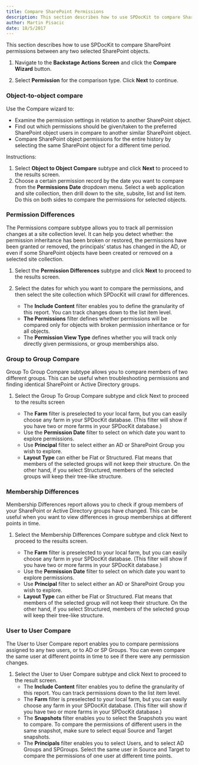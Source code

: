 ```yaml
---
title: Compare SharePoint Permissions
description: This section describes how to use SPDocKit to compare SharePoint permissions between any two selected SharePoint objects.
author: Martin Pisacic
date: 18/5/2017
---
```

This section describes how to use SPDocKit to compare SharePoint permissions between any two selected SharePoint objects.

1. Navigate to the **Backstage Actions Screen** and click the **Compare Wizard** button.

1. Select **Permission** for the comparison type. Click **Next** to continue.

### **Object-to-object compare**

Use the Compare wizard to:
* Examine the permission settings in relation to another SharePoint object.
* Find out which permissions should be given/taken to the preferred SharePoint object users in compare to another similar SharePoint object.
* Compare SharePoint object permissions for the entire history by selecting the same SharePoint object for a different time period.

Instructions:  

1. Select **Object to Object Compare** subtype and click **Next** to proceed to the results screen.  
2. Choose a certain permission record by the date you want to compare from the **Permissions Date** dropdown menu. Select a web application and site collection, then drill down to the site, subsite, list and list item. Do this on both sides to compare the permissions for selected objects.

### **Permission Differences**

The Permissions compare subtype allows you to track all permission changes at a site collection level. It can help you detect whether: the permission inheritance has been broken or restored, the permissions have been granted or removed, the principals’ status has changed in the AD, or even if some SharePoint objects have been created or removed on a selected site collection.

1. Select the **Permission Differences** subtype and click **Next** to proceed to the results screen.

1. Select the dates for which you want to compare the permissions, and then select the site collection which SPDocKit will crawl for differences.
    * The **Include Content** filter enables you to define the granularity of this report. You can track changes down to the list item level.
    * **The Permissions** filter defines whether permissions will be compared only for objects with broken permission inheritance or for all objects.
    * The **Permission View Type** defines whether you will track only directly given permissions, or group memberships also.

### **Group to Group Compare**

Group To Group Compare subtype allows you to compare members of two different groups. This can be useful when troubleshooting permissions and finding identical SharePoint or Active Directory groups.

1. Select the Group To Group Compare subtype and click Next to proceed to the results screen

    * The **Farm** filter is preselected to your local farm, but you can easily choose any farm in your SPDocKit database. (This filter will show if you have two or more farms in your SPDocKit database.)
    * Use the **Permission Date** filter to select on which date you want to explore permissions.
    * Use **Principal** filter to select either an AD or SharePoint Group you wish to explore.
    * **Layout Type** can either be Flat or Structured. Flat means that members of the selected groups will not keep their structure. On the other hand, if you select Structured, members of the selected groups will keep their tree-like structure.

### **Membership Differences**

Membership Differences report allows you to check if group members of your SharePoint or Active Directory groups have changed. This can be useful when you want to view differences in group memberships at different points in time.

1. Select the Membership Differences Compare subtype and click Next to proceed to the results screen.

    * The **Farm** filter is preselected to your local farm, but you can easily choose any farm in your SPDocKit database. (This filter will show if you have two or more farms in your SPDocKit database.)
    * Use the **Permission Date** filter to select on which date you want to explore permissions.
    * Use **Principal** filter to select either an AD or SharePoint Group you wish to explore.
    * **Layout Type** can either be Flat or Structured. Flat means that members of the selected group will not keep their structure. On the other hand, if you select Structured, members of the selected group will keep their tree-like structure.

### **User to User Compare**

The User to User Compare report enables you to compare permissions assigned to any two users, or to AD or SP Groups. You can even compare the same user at different points in time to see if there were any permission changes. 

1. Select the User to User Compare subtype and click Next to proceed to the result screen. 
    * The **Include Content** filter enables you to define the granularity of this report. You can track permissions down to the list item level.
    * The **Farm** filter is preselected to your local farm, but you can easily choose any farm in your SPDocKit database. (This filter will show if you have two or more farms in your SPDocKit database.)
    * The **Snapshots** filter enables you to select the Snapshots you want to compare. To compare the permissions of different users in the same snapshot, make sure to select equal Source and Target snapshots.
    * The **Principals** filter enables you to select Users, and to select AD Groups and SPGroups. Select the same user in Source and Target to compare the permissions of one user at different time points.

